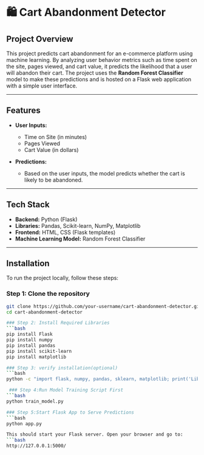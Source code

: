 # 🛍️ Cart Abandonment Detector

## Project Overview

This project predicts cart abandonment for an e-commerce platform using machine learning. By analyzing user behavior metrics such as time spent on the site, pages viewed, and cart value, it predicts the likelihood that a user will abandon their cart. The project uses the **Random Forest Classifier** model to make these predictions and is hosted on a Flask web application with a simple user interface.

---

## Features

- **User Inputs:**
  - Time on Site (in minutes)
  - Pages Viewed
  - Cart Value (in dollars)

- **Predictions:**
  - Based on the user inputs, the model predicts whether the cart is likely to be abandoned.

---

## Tech Stack

- **Backend:** Python (Flask)
- **Libraries:** Pandas, Scikit-learn, NumPy, Matplotlib
- **Frontend:** HTML, CSS (Flask templates)
- **Machine Learning Model:** Random Forest Classifier

---

## Installation

To run the project locally, follow these steps:

### Step 1: Clone the repository

```bash
git clone https://github.com/your-username/cart-abandonment-detector.git
cd cart-abandonment-detector

### Step 2: Install Required Libraries
```bash
pip install Flask
pip install numpy
pip install pandas
pip install scikit-learn
pip install matplotlib

### Step 3: verify installation(optional)
```bash
python -c "import flask, numpy, pandas, sklearn, matplotlib; print('Libraries installed successfully!')"

 ### Step 4:Run Model Training Script First
```bash
python train_model.py

### Step 5:Start Flask App to Serve Predictions
```bash
python app.py

This should start your Flask server. Open your browser and go to:
```bash
http://127.0.0.1:5000/

